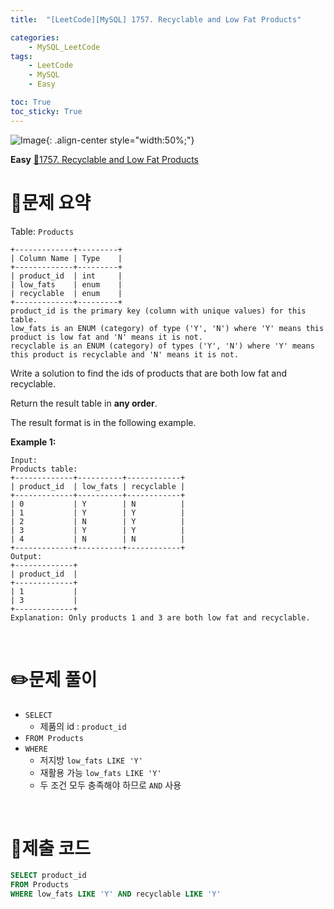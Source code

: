 ```yaml
---
title:  "[LeetCode][MySQL] 1757. Recyclable and Low Fat Products" 

categories: 
    - MySQL_LeetCode
tags: 
    - LeetCode
    - MySQL
    - Easy

toc: True
toc_sticky: True
---
```

![Image](https://github.com/user-attachments/assets/4b8e7f3a-d568-4d5b-a8a9-c3d4b23975f6){: .align-center style="width:50%;"}

**Easy**
[🔗1757. Recyclable and Low Fat Products](https://leetcode.com/problems/recyclable-and-low-fat-products/)

# 📝문제 요약
Table: `Products`

```
+-------------+---------+
| Column Name | Type    |
+-------------+---------+
| product_id  | int     |
| low_fats    | enum    |
| recyclable  | enum    |
+-------------+---------+
product_id is the primary key (column with unique values) for this table.
low_fats is an ENUM (category) of type ('Y', 'N') where 'Y' means this product is low fat and 'N' means it is not.
recyclable is an ENUM (category) of types ('Y', 'N') where 'Y' means this product is recyclable and 'N' means it is not.
```

Write a solution to find the ids of products that are both low fat and recyclable.

Return the result table in **any order**.

The result format is in the following example.

**Example 1:**

```
Input:
Products table:
+-------------+----------+------------+
| product_id  | low_fats | recyclable |
+-------------+----------+------------+
| 0           | Y        | N          |
| 1           | Y        | Y          |
| 2           | N        | Y          |
| 3           | Y        | Y          |
| 4           | N        | N          |
+-------------+----------+------------+
Output:
+-------------+
| product_id  |
+-------------+
| 1           |
| 3           |
+-------------+
Explanation: Only products 1 and 3 are both low fat and recyclable.
```


<br>

# ✏️문제 풀이
- `SELECT`
    - 제품의 id : `product_id`
- `FROM Products`
- `WHERE`
    - 저지방 `low_fats LIKE 'Y'`
    - 재활용 가능 `low_fats LIKE 'Y'`
    - 두 조건 모두 충족해야 하므로 `AND` 사용

<br>

# 💯제출 코드
```sql
SELECT product_id
FROM Products
WHERE low_fats LIKE 'Y' AND recyclable LIKE 'Y'
```